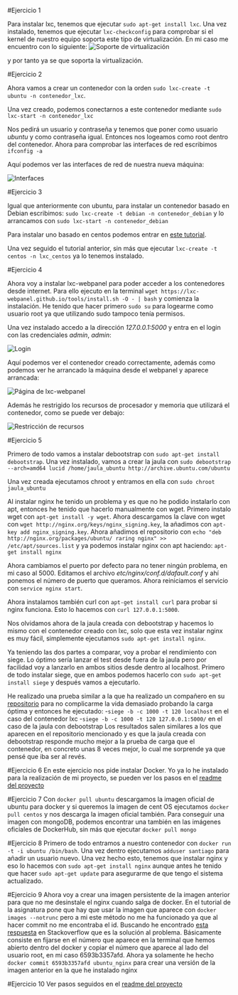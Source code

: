 #Ejercicio 1

Para instalar lxc, tenemos que ejecutar `sudo apt-get install lxc`. Una vez instalado, tenemos que ejecutar `lxc-checkconfig` para comprobar si el kernel de nuestro equipo soporta este tipo de virtualización. En mi caso me encuentro con lo siguiente:
![Soporte de virtualización](http://i864.photobucket.com/albums/ab201/Santiago_de_Diego/Captura%20de%20pantalla%20de%202015-11-20%20105352_zps8kded4gf.png)

y por tanto ya se que soporta la virtualización.

#Ejercicio 2

Ahora vamos a crear un contenedor con la orden `sudo lxc-create -t ubuntu -n contenedor_lxc`.

Una vez creado, podemos conectarnos a este contenedor mediante `sudo lxc-start -n contenedor_lxc`

Nos pedirá un usuario y contraseña y tenemos que poner como usuario *ubuntu* y como contraseña igual. Entonces nos logeamos como root dentro del contenedor. Ahora para comprobar las interfaces de red escribimos `ifconfig -a`

Aquí podemos ver las interfaces de red de nuestra nueva máquina:

![Interfaces](http://i864.photobucket.com/albums/ab201/Santiago_de_Diego/Captura%20de%20pantalla%20de%202015-11-20%20121549_zpsemfqx1zc.png)

#Ejercicio 3

Igual que anteriormente con ubuntu, para instalar un contenedor basado en Debian escribimos: `sudo lxc-create -t debian -n contenedor_debian` y lo arrancamos con `sudo lxc-start -n contenedor_debian`

Para instalar uno basado en centos podemos entrar en [este tutorial](http://www.bonusbits.com/wiki/HowTo:Setup_CentOS_LXC_Container_on_Ubuntu).

Una vez seguido el tutorial anterior, sin más que ejecutar `lxc-create -t centos -n lxc_centos` ya lo tenemos instalado.


#Ejercicio 4

Ahora voy a instalar lxc-webpanel para poder acceder a los contenedores desde internet. Para ello ejecuto en la terminal `wget https://lxc-webpanel.github.io/tools/install.sh -O - | bash` y comienza la instalación. He tenido que hacer primero `sudo su` para logearme como usuario root ya que utilizando sudo tampoco tenía permisos.

Una vez instalado accedo a la dirección *127.0.0.1:5000* y entra en el login con las credenciales *admin*, *admin*:

![Login](http://i864.photobucket.com/albums/ab201/Santiago_de_Diego/panel_login_zpshmujasiy.png)

Aquí podemos ver el contenedor creado correctamente, además como podemos ver he arrancado la máquina desde el webpanel y aparece arrancada:

![Página de lxc-webpanel](http://i864.photobucket.com/albums/ab201/Santiago_de_Diego/webpanel_zpszwg3ak6b.png)

Además he restrigido los recursos de procesador y memoria que utilizará el contenedor, como se puede ver debajo:

![Restricción de recursos](http://i864.photobucket.com/albums/ab201/Santiago_de_Diego/restriccion_zps0vqiowda.png)

#Ejercicio 5

Primero de todo vamos a instalar debootstrap con `sudo apt-get install debootstrap`. Una vez instalado, vamos a crear la jaula con `sudo debootstrap --arch=amd64 lucid /home/jaula_ubuntu http://archive.ubuntu.com/ubuntu`

Una vez creada ejecutamos chroot y entramos en ella con `sudo chroot jaula_ubuntu`

Al instalar nginx he tenido un problema y es que no he podido instalarlo con apt, entonces he tenido que hacerlo manualmente con wget. Primero instalo wget con `apt-get install -y wget`. Ahora descargamos la clave con wget con `wget http://nginx.org/keys/nginx_signing.key`, la añadimos con `apt-key add nginx_signing.key`. Ahora añadimos el repositorio con `echo "deb http://nginx.org/packages/ubuntu/ raring nginx" >> /etc/apt/sources.list` y ya podemos instalar nginx con apt haciendo: `apt-get install nginx`

Ahora cambiamos el puerto por defecto para no tener ningún problema, en mi caso al 5000. Editamos el archivo *etc/nginx/conf.d/dafault.conf* y ahí ponemos el número de puerto que queramos. Ahora reiniciamos el servicio con `service nginx start`.

Ahora instalamos también curl con `apt-get install curl` para probar si nginx funciona. Esto lo hacemos con `curl 127.0.0.1:5000`.

Nos olvidamos ahora de la jaula creada con debootstrap y hacemos lo mismo con el contenedor creado con lxc, solo que esta vez instalar nginx es muy fácil, simplemente ejecutamos `sudo apt-get install nginx`.

Ya teniendo las dos partes a comparar, voy a probar el rendimiento con siege. Lo óptimo sería lanzar el test desde fuera de la jaula pero por facilidad voy a lanzarlo en ambos sitios desde dentro al localhost. Primero de todo instalar siege, que en ambos podemos hacerlo con `sudo apt-get install siege` y después vamos a ejecutarlo.

He realizado una prueba similar a la que ha realizado un compañero en su [repositorio](https://github.com/santidediego/IV-2015-16/blob/master/ejercicios/RafaelLachicaGarrido/Tema4.md) para no complicarme la vida demasiado probando la carga óptima y entonces he ejecutado:
        -`siege -b -c 1000 -t 120 localhost` en el caso del contenedor lxc
	-`siege -b -c 1000 -t 120 127.0.0.1:5000/` en el caso de la jaula con debootstrap
Los resultados salen similares a los que aparecen en el repositorio mencionado y es que la jaula creada con debootstrap responde mucho mejor a la prueba de carga que el contenedor, en concreto unas 8 veces mejor, lo cual me sorprende ya que pensé que iba ser al revés.

#Ejercicio 6
En este ejercicio nos pide instalar Docker. Yo ya lo he instalado para la realización de mi proyecto, se pueden ver los pasos en el [readme del proyecto](https://github.com/santidediego/Landscapes/blob/master/README.md)

#Ejercicio 7
Con `docker pull ubuntu` descargamos la imagen oficial de ubuntu para docker y si queremos la imagen de cent OS ejecutamos `docker pull centos` y nos descarga la imagen oficial también. Para conseguir una imagen con mongoDB, podemos encontrar una también en las imágenes oficiales de DockerHub, sin más que ejecutar `docker pull mongo`

#Ejercicio 8
Primero de todo entramos a nuestro contenedor con `docker run -t -i ubuntu /bin/bash`. Una vez dentro  ejecutamos `adduser santiago` para añadir un usuario nuevo. Una vez hecho esto, tenemos que instalar nginx y eso lo hacemos con `sudo apt-get install nginx` aunque antes he tenido que hacer `sudo apt-get update` para asegurarme de que tengo el sistema actualizado.

#Ejercicio 9
Ahora voy a crear una imagen persistente de la imagen anterior para que no me desinstale el nginx cuando salga de docker. En el tutorial de la asignatura pone que hay que usar la imagen que aparece con `docker images --notrunc` pero a mi este método no me ha funcionado ya que al hacer commit no me encontraba el id. Buscando he encontrado [esta respuesta](http://stackoverflow.com/questions/30541703/docker-commit-fails-with-no-such-id) en Stackoverflow que es la  solución al problema. Básicamente consiste en fijarse en el número que aparece en la terminal que hemos abierto dentro del docker y copiar el número que aparece al lado del usuario root, en mi caso 6593b3357afd. Ahora ya solamente he hecho `docker commit 6593b3357afd ubuntu_nginx` para crear una versión de la imagen anterior en la que he instalado nginx

#Ejercicio 10
Ver pasos seguidos en el [readme del proyecto](https://github.com/santidediego/Landscapes/blob/master/README.md)
